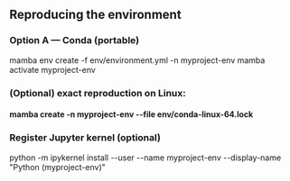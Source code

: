 ## Reproducing the environment

### Option A — Conda (portable)
mamba env create -f env/environment.yml -n myproject-env
mamba activate myproject-env

### (Optional) exact reproduction on Linux:
#### mamba create -n myproject-env --file env/conda-linux-64.lock

### Register Jupyter kernel (optional)
python -m ipykernel install --user --name myproject-env --display-name "Python (myproject-env)"
